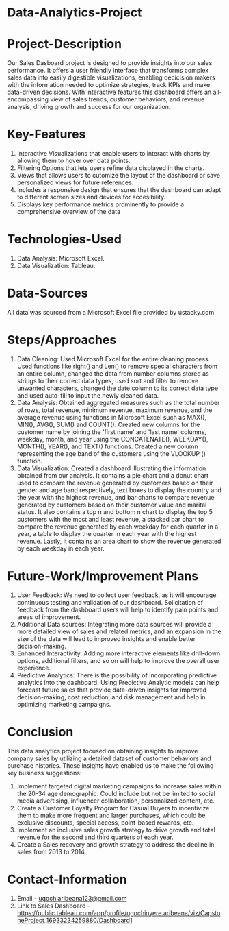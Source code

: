 # Data-Analytics-Project

# Project-Description
Our Sales Dasboard project is designed to provide insights into our sales performance. It offers a user friendly interface that transforms complex sales data into easily digestible visualizations, enabling decicision makers with the information needed to optimize strategies, track KPIs and make data-driven decisions. With interactive features this dashboard offers an all-encompassing view of sales trends, customer behaviors, and revenue analysis, driving growth and success for our organization.

# Key-Features
1. Interactive Visualizations that enable users to interact with charts by allowing them to hover over data points.
2. Filtering Options that lets users refine data displayed in the charts.
3. Views that allows users to cutomize the layout of the dashboard or save personalized views for future references.
4. Includes a responsive design that ensures that the dashboard can adapt to different screen sizes and devices for accesibility.
5. Displays key performance metrics prominently to provide a comprehensive overview of the data

# Technologies-Used
1. Data Analysis: Microsoft Excel.
2. Data Visualization: Tableau.

# Data-Sources
 All data was sourced from a Microsoft Excel file provided by ustacky.com.

# Steps/Approaches
1. Data Cleaning: Used Microsoft Excel for the entire cleaning process. Used functions like right() and Len() to remove special characters from an entire column, changed the data from number columns stored as strings to their correct data types, used sort and filter to remove unwanted characters, changed the date column to its correct data type and used auto-fill to input the newly cleaned data.
2. Data Analysis: Obtained aggregated measures such as the total number of rows, total revenue, minimum revenue, maximum revenue, and the average revenue using functions in Microsoft Excel such as MAX(), MIN(), AVG(), SUM() and COUNT(). Created new columns for the customer name by joining the 'first name' and 'last name' columns, weekday, month, and year using the CONCATENATE(), WEEKDAY(), MONTH(), YEAR(), and TEXT() functions. Created a new column representing the age band of the customers using the VLOOKUP () function.
3. Data Visualization: Created a dashboard illustrating the information obtained from our analysis. It contains a pie chart and a donut chart used to compare the revenue generated by customers based on their gender and age band respectively, text boxes to display the country and the year with the highest revenue, and bar charts to compare revenue generated by customers based on their customer value and marital status. It also contains a top n and bottom n chart to display the top 5 customers with the most and least revenue, a stacked bar chart to compare the revenue generated by each weekday for each quarter in a year, a table to display the quarter in each year with the highest revenue. Lastly, it contains an area chart to show the revenue generated by each weekday in each year.

# Future-Work/Improvement Plans
 1. User Feedback: We need to collect user feedback, as it will encourage continuous testing and validation of our dashboard. Solicitation of feedback from the dashboard users will help to identify pain points and areas of improvement.
 2. Additional Data sources: Integrating more data sources will provide a more detailed view of sales and related metrics, and an expansion in the size of the data will lead to improved insights and enable better decision-making.
 3. Enhanced Interactivity: Adding more interactive elements like drill-down options, additional filters, and so on will help to improve the overall user experience.
 4. Predictive Analytics: There is the possibility of incorporating predictive analytics into the dashboard. Using Predictive Analytic models can help forecast future sales that provide data-driven insights for improved decision-making, cost reduction, and risk management and help in optimizing marketing campaigns.


# Conclusion
This data analytics project focused on obtaining insights to improve company sales by utilizing a detailed dataset of customer behaviors and purchase histories. These insights have enabled us to make the following key business suggestions:
  1.	Implement targeted digital marketing campaigns to increase sales within the 20-34 age demographic. Could include but not be limited to social media advertising, influencer collaboration, personalized content, etc.
  2.	Create a Customer Loyalty Program for Casual Buyers to incentivize them to make more frequent and larger purchases, which could be exclusive discounts, special access, point-based rewards, etc.
  3.	Implement an inclusive sales growth strategy to drive growth and total revenue for the second and third quarters of each year.
  4.	Create a Sales recovery and growth strategy to address the decline in sales from 2013 to 2014.

# Contact-Information
   1. Email - ugochiaribeana123@gmail.com 
   2. Link to Sales Dashboard - https://public.tableau.com/app/profile/ugochinyere.aribeana/viz/CapstoneProject_16933234259880/Dashboard1



